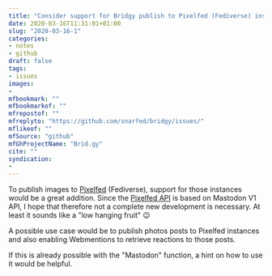 ```yaml
---
title: "Consider support for Bridgy publish to Pixelfed (Fediverse) instances"
date: 2020-03-16T11:31:01+01:00
slug: "2020-03-16-1"
categories:
- notes
- github
draft: false
tags:
- issues
images:
-
mfbookmark: ""
mfbookmarkof: ""
mfrepostof: ""
mfreplyto: "https://github.com/snarfed/bridgy/issues/"
mflikeof: ""
mfSource: "github"
mfGhProjectName: "Brid.gy"
cite: ""
syndication:
-
---
```


To publish images to [Pixelfed](https://pixelfed.org) (Fediverse), support for those instances would be a great addition. Since the [Pixelfed API](https://docs.pixelfed.org/technical-documentation/api-v1.html#authorization) is based on Mastodon V1 API, I hope that therefore not a complete new development is necessary. At least it sounds like a "low hanging fruit" :wink:

A possible use case would be to publish photos posts to Pixelfed instances and also enabling Webmentions to retrieve reactions to those posts.

If this is already possible with the "Mastodon" function, a hint on how to use it would be helpful.

<!--more-->